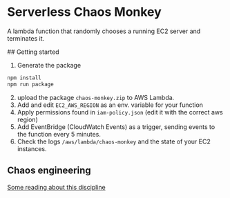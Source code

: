 # Serverless Chaos Monkey

A lambda function that randomly chooses a running EC2 server and terminates it.

## Getting started

1. Generate the package
   
```bash
npm install
npm run package
```

2. upload the package `chaos-monkey.zip` to AWS Lambda.
3. Add and edit `EC2_AWS_REGION` as an env. variable for your function
4. Apply permissions found in `iam-policy.json` (edit it with the correct aws region)
5. Add EventBridge (CloudWatch Events) as a trigger, sending events to the function every 5 minutes.
6. Check the logs `/aws/lambda/chaos-monkey` and the state of your EC2 instances.

## Chaos engineering

[Some reading about this discipline](https://en.wikipedia.org/wiki/Chaos_engineering)
